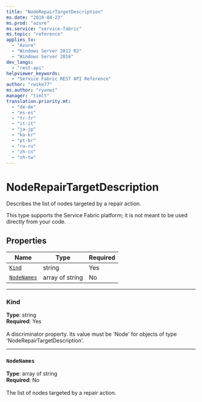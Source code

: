 ```yaml
---
title: "NodeRepairTargetDescription"
ms.date: "2018-04-23"
ms.prod: "azure"
ms.service: "service-fabric"
ms.topic: "reference"
applies_to: 
  - "Azure"
  - "Windows Server 2012 R2"
  - "Windows Server 2016"
dev_langs: 
  - "rest-api"
helpviewer_keywords: 
  - "Service Fabric REST API Reference"
author: "rwike77"
ms.author: "ryanwi"
manager: "timlt"
translation.priority.mt: 
  - "de-de"
  - "es-es"
  - "fr-fr"
  - "it-it"
  - "ja-jp"
  - "ko-kr"
  - "pt-br"
  - "ru-ru"
  - "zh-cn"
  - "zh-tw"
---
```

# NodeRepairTargetDescription

Describes the list of nodes targeted by a repair action.

This type supports the Service Fabric platform; it is not meant to be used directly from your code.


## Properties
| Name | Type | Required |
| --- | --- | --- |
| [`Kind`](#kind) | string | Yes |
| [`NodeNames`](#nodenames) | array of string | No |

____
### Kind
__Type__: string <br/>
__Required__: Yes <br/>
<br/>
A discriminator property. Its value must be 'Node' for objects of type 'NodeRepairTargetDescription'.

____
### `NodeNames`
__Type__: array of string <br/>
__Required__: No<br/>
<br/>
The list of nodes targeted by a repair action.
